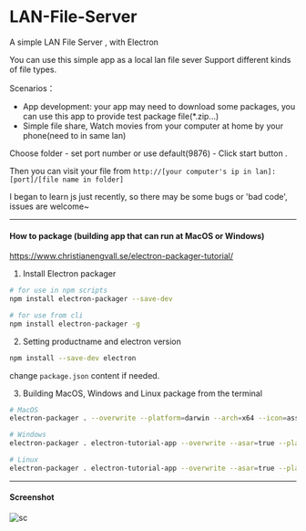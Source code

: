 # LAN-File-Server
A simple LAN File Server , with Electron

You can use this simple app as a local lan file sever
Support different kinds of file types.

Scenarios：
* App development: your app may need to download some packages, you can use this app to provide test package file(*.zip...)
* Simple file share, Watch movies from your computer at home by your phone(need to in same lan)

Choose folder - set port number or use default(9876) - Click start button . 

Then you can visit your file from `http://[your computer's ip in lan]:[port]/[file name in folder]`

I began to learn js just recently, so there may be some bugs or 'bad code', issues are welcome~ 

------

#### How to package (building app that can run at MacOS or Windows)

https://www.christianengvall.se/electron-packager-tutorial/

1. Install Electron packager
```bash
# for use in npm scripts
npm install electron-packager --save-dev

# for use from cli
npm install electron-packager -g
```
2. Setting productname and electron version
```bash
npm install --save-dev electron
```
change `package.json` content if needed.

3. Building MacOS, Windows and Linux package from the terminal
```bash
# MacOS
electron-packager . --overwrite --platform=darwin --arch=x64 --icon=assets/icons/mac/icon.icns --prune=true --out=release-builds

# Windows
electron-packager . electron-tutorial-app --overwrite --asar=true --platform=win32 --arch=ia32 --icon=assets/icons/win/icon.ico --prune=true --out=release-builds --version-string.CompanyName=CE --version-string.FileDescription=CE --version-string.ProductName="LAN-File-Server"

# Linux
electron-packager . electron-tutorial-app --overwrite --asar=true --platform=linux --arch=x64 --icon=assets/icons/png/1024x1024.png --prune=true --out=release-builds
```

----

#### Screenshot

![sc](https://raw.githubusercontent.com/hulioran/LAN-File-Server/master/sc.jpg)

